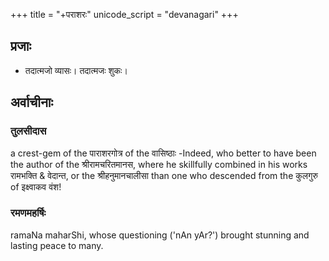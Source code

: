 +++
title = "+पराशरः"
unicode_script = "devanagari"
+++

## प्रजाः
- तदात्मजो व्यासः। तदात्मजः शुकः।

## अर्वाचीनाः
### तुलसीदास
a crest-gem of the पाराशरगोत्र of the वासिष्ठाः -Indeed, who better to have been the author of the श्रीरामचरितमानस, where he skillfully combined in his works रामभक्ति & वेदान्त, or the श्रीहनुमानचालीसा than one who descended from the कुलगुरु of इक्ष्वाकव वंश!

### रमणमहर्षिः
ramaNa maharShi, whose questioning ('nAn yAr?') brought stunning and lasting peace to many.